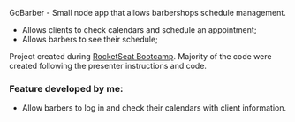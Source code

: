 GoBarber - Small node app that allows barbershops schedule management.

- Allows clients to check calendars and schedule an appointment;
- Allows barbers to see their schedule;

Project created during [RocketSeat Bootcamp](https://rocketseat.com.br/bootcamp). Majority of the code were created following the presenter instructions and code.

### Feature developed by me:

- Allow barbers to log in and check their calendars with client information.
